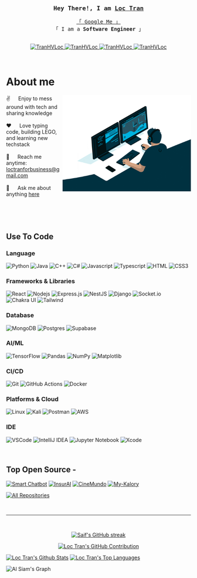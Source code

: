 <!---
TranHVLoc/TranHVLoc is a ✨ special ✨ repository because its `README.md` (this file) appears on your GitHub profile.
You can click the Preview link to take a look at your changes.
--->
<!--
<h2 align="center">
  Hello World! Loc's here!
  <img src="https://media.giphy.com/media/hvRJCLFzcasrR4ia7z/giphy.gif" width="28">
</h2>
-->

<!-- Intro  -->
<h3 align="center">
        <samp>Hey There!, I am
                <b><a target="_blank" href="https://TranHVLoc.com">Loc Tran</a></b>
        </samp>
</h3>


<p align="center"> 
  <samp>
    <a href="https://www.google.com/search?q=Loc+Huu+Vinh+Tran">「 Google Me 」</a>
    <br>
    「 I am a <b>Software Engineer</b> 」
    <br>
    <br>
  </samp>
</p>

<p align="center">
 <a href="https://TranHVLoc.com" target="blank">
  <img src="https://img.shields.io/badge/Website-DC143C?style=for-the-badge&logo=medium&logoColor=white" alt="TranHVLoc" />
 </a>
 <a href="https://www.linkedin.com/in/loc-tran-59vn/" target="_blank">
  <img src="https://img.shields.io/badge/LinkedIn-0077B5?style=for-the-badge&logo=linkedin&logoColor=white" alt="TranHVLoc"/>
 </a>
 <a href="https://www.instagram.com/vin.lokko/" target="_blank">
  <img src="https://img.shields.io/badge/Instagram-fe4164?style=for-the-badge&logo=instagram&logoColor=white" alt="TranHVLoc" />
 </a> 
 <a href="https://www.facebook.com/vinhloc.tranhuu/" target="_blank">
  <img src="https://img.shields.io/badge/Facebook-20BEFF?&style=for-the-badge&logo=facebook&logoColor=white" alt="TranHVLoc"  />
  </a> 
</p>
<br />

<!-- About Section -->
 # About me
 
<p>
 <img align="right" width="350" src="./assets/programming.gif" alt="Coding gif" />
  
 ✌️ &emsp; Enjoy to mess around with tech and sharing knowledge <br/><br/>
 ❤️ &emsp; Love typing code, building LEGO, and learning new techstack<br/><br/>
 📧 &emsp; Reach me anytime: loctranforbusiness@gmail.com<br/><br/>
 💬 &emsp; Ask me about anything [here](https://github.com/TranHVLoc/TranHVLoc/issues)

</p>

<br/>
<br/>
<br/>

## Use To Code

### Language
![Python](https://img.shields.io/badge/python-3670A0?style=for-the-badge&logo=python&logoColor=ffdd54)
![Java](https://img.shields.io/badge/java-%23ED8B00.svg?style=for-the-badge&logo=openjdk&logoColor=white)
![C++](https://img.shields.io/badge/c++-%2300599C.svg?style=for-the-badge&logo=c%2B%2B&logoColor=white)
![C#](https://img.shields.io/badge/c%23-%23239120.svg?style=for-the-badge&logo=csharp&logoColor=white)
![Javascript](https://img.shields.io/badge/Javascript-F0DB4F?style=for-the-badge&labelColor=black&logo=javascript&logoColor=F0DB4F)
![Typescript](https://img.shields.io/badge/Typescript-007acc?style=for-the-badge&labelColor=black&logo=typescript&logoColor=007acc)
![HTML](https://img.shields.io/badge/HTML5-E34F26?style=for-the-badge&logo=html5&logoColor=white)
![CSS3](https://img.shields.io/badge/CSS3-1572B6?style=for-the-badge&logo=css3&logoColor=white)

### Frameworks & Libraries
![React](https://img.shields.io/badge/-React-61DBFB?style=for-the-badge&labelColor=black&logo=react&logoColor=61DBFB)
![Nodejs](https://img.shields.io/badge/Nodejs-3C873A?style=for-the-badge&labelColor=black&logo=node.js&logoColor=3C873A)
![Express.js](https://img.shields.io/badge/Express.js-000000?style=for-the-badge&logo=express&logoColor=white)
![NestJS](https://img.shields.io/badge/nestjs-%23E0234E.svg?style=for-the-badge&logo=nestjs&logoColor=white)
![Django](https://img.shields.io/badge/django-%23092E20.svg?style=for-the-badge&logo=django&logoColor=white)
![Socket.io](https://img.shields.io/badge/Socket.io-black?style=for-the-badge&logo=socket.io&badgeColor=010101)
![Chakra UI](https://img.shields.io/badge/chakra-%234ED1C5.svg?style=for-the-badge&logo=chakraui&logoColor=white)
![Tailwind](https://img.shields.io/badge/Tailwind_CSS-092749?style=for-the-badge&logo=tailwindcss&logoColor=06B6D4&labelColor=000000)

### Database
![MongoDB](https://img.shields.io/badge/MongoDB-4EA94B?style=for-the-badge&logo=mongodb&logoColor=white)
![Postgres](https://img.shields.io/badge/postgres-%23316192.svg?style=for-the-badge&logo=postgresql&logoColor=white)
![Supabase](https://img.shields.io/badge/Supabase-3ECF8E?style=for-the-badge&logo=supabase&logoColor=white)

### AI/ML
![TensorFlow](https://img.shields.io/badge/TensorFlow-%23FF6F00.svg?style=for-the-badge&logo=TensorFlow&logoColor=white)
![Pandas](https://img.shields.io/badge/pandas-%23150458.svg?style=for-the-badge&logo=pandas&logoColor=white)
![NumPy](https://img.shields.io/badge/numpy-%23013243.svg?style=for-the-badge&logo=numpy&logoColor=white)
![Matplotlib](https://img.shields.io/badge/Matplotlib-%23ffffff.svg?style=for-the-badge&logo=Matplotlib&logoColor=black)

### CI/CD
![Git](https://img.shields.io/badge/Git-F05032?style=for-the-badge&logo=git&logoColor=white)
![GitHub Actions](https://img.shields.io/badge/github%20actions-%232671E5.svg?style=for-the-badge&logo=githubactions&logoColor=white)
![Docker](https://img.shields.io/badge/docker-%230db7ed.svg?style=for-the-badge&logo=docker&logoColor=white)

### Platforms & Cloud
![Linux](https://img.shields.io/badge/Linux-FCC624?style=for-the-badge&logo=linux&logoColor=black)
![Kali](https://img.shields.io/badge/Kali-268BEE?style=for-the-badge&logo=kalilinux&logoColor=white)
![Postman](https://img.shields.io/badge/Postman-FF6C37?style=for-the-badge&logo=postman&logoColor=white)
![AWS](https://img.shields.io/badge/AWS-%23FF9900.svg?style=for-the-badge&logo=amazon-aws&logoColor=white)

### IDE
![VSCode](https://img.shields.io/badge/Visual_Studio-0078d7?style=for-the-badge&logo=visual%20studio&logoColor=white)
![IntelliJ IDEA](https://img.shields.io/badge/IntelliJIDEA-000000.svg?style=for-the-badge&logo=intellij-idea&logoColor=white)
![Jupyter Notebook](https://img.shields.io/badge/jupyter-%23FA0F00.svg?style=for-the-badge&logo=jupyter&logoColor=white)
![Xcode](https://img.shields.io/badge/Xcode-007ACC?style=for-the-badge&logo=Xcode&logoColor=white)




<br/>

## Top Open Source -
[![Smart Chatbot](https://github-readme-stats.vercel.app/api/pin/?username=Meng-V&repo=smartchatbot&border_color=3fbfbf&bg_color=0D1117&title_color=C9D1D9&text_color=8B949E&icon_color=3fbfbf)](https://github.com/Meng-V/smartchatbot)
[![InsurAI](https://github-readme-stats.vercel.app/api/pin/?username=dominhnhut01&repo=healthcare_insurance_bot&border_color=3fbfbf&bg_color=0D1117&title_color=C9D1D9&text_color=8B949E&icon_color=3fbfbf)](https://github.com/dominhnhut01/healthcare_insurance_bot)
[![CineMundo](https://github-readme-stats.vercel.app/api/pin/?username=TranHVLoc&repo=CineMundo&border_color=3fbfbf&bg_color=0D1117&title_color=C9D1D9&text_color=8B949E&icon_color=3fbfbf)](https://github.com/TranHVLoc/CineMundo)
[![My-Kalory](https://github-readme-stats.vercel.app/api/pin/?username=dominhnhut01&repo=revolutionuc2023&border_color=3fbfbf&bg_color=0D1117&title_color=C9D1D9&text_color=8B949E&icon_color=3fbfbf)](https://github.com/dominhnhut01/revolutionuc2023)

<p align="left">
  <a href="https://github.com/TranHVLoc?tab=repositories" target="_blank"><img alt="All Repositories" title="All Repositories" src="https://img.shields.io/badge/-All%20Repos-2962FF?style=for-the-badge&logo=koding&logoColor=white"/></a>
</p>

<br/>
<hr/>
<br/>

<p align="center">
  <a href="https://github.com/TranHVLoc">
    <img src="https://github-readme-streak-stats.herokuapp.com/?user=TranHVLoc&theme=radical&border=3fbfbf&background=0D1117" alt="Saif's GitHub streak"/>
  </a>
</p>

<p align="center">
  <a href="https://github.com/TranHVLoc">
    <img src="https://github-profile-summary-cards.vercel.app/api/cards/profile-details?username=TranHVLoc&theme=react" alt="Loc Tran's GitHub Contribution"/>
  </a>
</p>

<a> 
    <a href="https://github.com/TranHVLoc"><img alt="Loc Tran's Github Stats" src="https://denvercoder1-github-readme-stats.vercel.app/api?username=TranHVLoc&show_icons=true&count_private=true&theme=react&border_color=3f7fbf&bg_color=0D1117&title_color=3fbfbf&icon_color=F8D866" height="192px" width="49.5%"/></a>
  <a href="https://github.com/TranHVLoc"><img alt="Loc Tran's Top Languages" src="https://denvercoder1-github-readme-stats.vercel.app/api/top-langs/?username=TranHVLoc&langs_count=8&layout=compact&theme=react&border_color=3f7fbf&bg_color=0D1117&title_color=3fbfbf&icon_color=F8D866" height="192px" width="49.5%"/></a>
  <br/>
</a>


![Al Siam's Graph](https://github-readme-activity-graph.vercel.app/graph?username=TranHVLoc&custom_title=Loc%20Tran's%20GitHub%20Activity%20Graph&bg_color=0D1117&color=3f7fbf&line=3fbfbf&point=3fbfbf&area_color=FFFFFF&title_color=FFFFFF&area=true)
